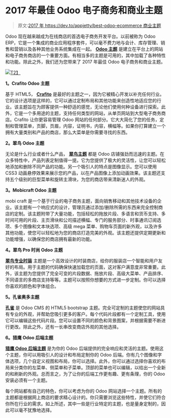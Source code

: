 # 2017 年最佳 Odoo 电子商务和商业主题

> 原文:[2017 年 https://dev.to/appjetty/best-odoo-ecommerce 商业主题](https://dev.to/appjetty/best-odoo-ecommerce--business-themes-of-2017)

Odoo 现在越来越成为在线商店的首选电子商务开发平台。以前被称为 Odoo ERP，它是一个集成的商业应用程序套件，可以毫不费力地与会计、库存管理、销售和营销以及各种其他业务系统集成在一起。 **[Odoo 主题](https://www.appjetty.com/odoo/odoo-themes.htm)** 是建立在平台上的网站和电子商务商店的一个重要方面。有相当多的主题是可用的，其中加载了各种特性和功能。除此之外，我们还为您带来了 2017 年最佳 Odoo 电子商务和商业主题。

[![](../Images/a4b996b3b19f23052e7f5fba781cda16.png)T2】](https://res.cloudinary.com/practicaldev/image/fetch/s--0k9HkZgI--/c_limit%2Cf_auto%2Cfl_progressive%2Cq_auto%2Cw_880/https://www.appjetty.com/wp/wp-content/uploads/2017/01/HTML5-Odoo-E-Commerce-Themes-e1485408528482.png)

**1。Crafito Odoo 主题**

基于 HTML5， **[Crafito](https://www.appjetty.com/odoo-crafito-theme.htm)** 是最好的主题之一，因为它被精心开发以补充任何行业。它的设计选项是这样的，它可以通过定制布局和其他功能来创造性地适应您的行业。该主题旨在为顾客提供一种舒适的感觉，无论他们使用何种设备进行探索。此外，它是一个多用途的主题，支持任何类型的网站，从单页网站到大型电子商务商店。Crafito 让你更容易管理 Odoo 网站的任何部分。它大大简化了您的任务，定制和管理菜单，页脚，页眉，内容，证明书，内容，横幅等。如果你打算建立一个拥有大量类别和产品的商店，那么大菜单是你需要寻找的东西。

**2。翠鸟 Odoo 主题**

无论是什么行业或者什么产品， **[翠鸟主题](https://www.appjetty.com/odoo-kingfisher-theme.htm)** 都是 Odoo 店铺强劲而迅速的主题。在众多特性中，产品列表定制值得一提。它为您提供了极大的灵活性，让您可以轻松地添加和删除不同产品的功能。另一个吸引人的特点是图像显示。您可以使用 CSS3 动画悬停效果来展示您的产品，以在产品图像上添加动画效果。该主题还支持五个级别的巨型菜单和旋转主滑块，为您的商店带来清新迷人的外观。

**3。Mobicraft Odoo 主题**

mobi craft 是一个基于行业的电子商务主题，面向销售移动和其他技术设备的企业。该主题有一个响应式的设计，管理员通过添加/删除所需的东西来完全控制商店的定制。该主题附带了大量功能，包括轻松的拖放片段、多语言和货币支持、多时间可用的片段、主页滑块和公司描述横幅、专门的服务部分、时事通讯订阅选项、多个图像和文本块选项、高级 mega 菜单、购物车页面的新外观，以及许多其他功能，使您可以轻松地为您的商店打造完美的外观。该主题还提供定期更新和功能增强，以确保您的商店拥有最新的功能。

**4。翠鸟 Pro 时尚 Odoo 主题**

**[翠鸟专业时装](https://www.appjetty.com/odoo-kingfisher-fashion-theme.htm)** 主题是一个高效设计的时装商店，给你的服装店一个智能和用户友好的布局。用于主题的代码确保快速加载您的页面，这对客户满意度非常重要。此外，该主题为您提供了完全可变的片段数据、拖放片段、高级大菜单、产品排序、不同语言的多商店支持等等。主题可以按照你想要的方式进一步定制。你可以选择你喜欢的颜色和字体组合。

**5。孔雀奥多主题**

**[孔雀](https://www.appjetty.com/odoo-peafowl-theme.htm)** 是 Odoo CMS 的 HTML5 bootstrap 主题。完全可定制的主题使您的网站具有专业的外观，并帮助您吸引更多的客户。每个代码片段都有一个定制工具，使用它可以编辑这些代码片段。您可以设置不同的颜色和背景图案，并根据需要不断进行更改。除此之外，还有一长串改变商店外观的其他选择。

**6。猎鹰 Odoo 后端主题**

**[猎鹰 Odoo 后端主题](https://www.appjetty.com/odoo-falcon-backend-theme.htm)** 是为你的 Odoo 后端提供的完全响应和灵活的主题。使用这个主题，你可以用吸引人的设计和布局定制你的 Odoo 后端。你有几个图像和字体选项，几个自定义视图和布局，你可以选择。此外，你可以通过选择你喜欢的布局来分类你的左菜单、侧菜单和子菜单。顶部的菜单也可以编辑，以给出一个全新的和刷新的外观。总而言之，为了让你的后端工作更有趣、更有条理，你的 Odoo 安装必须有一个主题。

每个网站都有自己的特色，你可以考虑为你的 Odoo 网站选择一个主题。所有的主题都是根据网上商店的要求精心设计的。你只需要浏览这些特性，并使它们符合你所在行业的需求。如上所述，其中一些是行业特定的主题，也是量身定制的，因此可以毫不犹豫地选择。